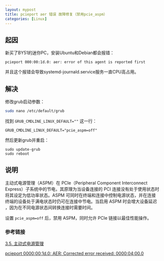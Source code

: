 ```yaml
---
layout: mypost
title: pcieport aer 错误 故障修复（禁用pcie_aspm）
categories: [Linux]
---
```


## 起因

新买了BY51的迷你PC，安装Ubuntu和Debian都会报错：
```
pcieport 000:00:1d.0: aer: error of this agent is reported first
```

并且这个报错会导致systemd-journald.service服务一直CPU高占用。

## 解决

修改grub启动参数：
```bash
sudo nano /etc/default/grub
```

找到 `GRUB_CMDLINE_LINUX_DEFAULT=""` 这一行：

```
GRUB_CMDLINE_LINUX_DEFAULT="pcie_aspm=off"
```

然后更新grub并重启：

```
sudo update-grub
sudo reboot
```

## 说明

主​​​​​​​动​​​​​​​式​​​​​​​电​​​​​​​源​​​​​​​管​​​​​​​理​​​​​​​（ASPM）在​​​​​​​ ​​​​PCIe（Peripheral Component Interconnect Express）子​​​​​​​系​​​​​​​统​​​​​​​中​​​​​​​的​​​​​​​节​​​​​​​电​​​​​​​，其​​​​​​​原​​​​​​​理​​​​​​​为​​​​​​​当​​​​​​​设​​​​​​​备​​​​​​​连​​​​​​​接​​​​​​​的​​​​​​​ PCI 连​​​​​​​接​​​​​​​没​​​​​​​有​​​​​​​处​​​​​​​于​​​​​​​使​​​​​​​用​​​​​​​状​​​​​​​态​​​​​​​时​​​​​​​将​​​​​​​其​​​​​​​设​​​​​​​定​​​​​​​为​​​​​​​低​​​​​​​功​​​​​​​率​​​​​​​状​​​​​​​态​​​​​​​。​​​​​​​ASPM 可​​​​​​​同​​​​​​​时​​​​​​​在​​​​​​​终​​​​​​​端​​​​​​​和​​​​​​​连​​​​​​​接​​​​​​​中​​​​​​​控​​​​​​​制​​​​​​​电​​​​​​​源​​​​​​​状​​​​​​​态​​​​​​​，并​​​​​​​在​​​​​​​连​​​​​​​接​​​​​​​终​​​​​​​端​​​​​​​的​​​​​​​设​​​​​​​备​​​​​​​处​​​​​​​于​​​​​​​满​​​​​​​电​​​​​​​状​​​​​​​态​​​​​​​时​​​​​​​仍​​​​​​​可​​​​​​​在​​​​​​​连​​​​​​​接​​​​​​​中​​​​​​​节​​​​​​​电​​​​​​​。​​​​​​​
当​​​​​​​启​​​​​​​用​​​​​​​ ASPM 时​​​​​​​会​​​​​​​增​​​​​​​大​​​​​​​设​​​​​​​备​​​​​​​延​​​​​​​迟​​​​​​​，因​​​​​​​为​​​​​​​在​​​​​​​不​​​​​​​同​​​​​​​电​​​​​​​源​​​​​​​状​​​​​​​态​​​​​​​间​​​​​​​转​​​​​​​换​​​​​​​连​​​​​​​接​​​​​​​时​​​​​​​需​​​​​​​要​​​​​​​时​​​​​​​间​​​​​​​。

设置 `pcie_aspm=off` 后，禁​​​​​​​用​​​​​​​ ASPM，同时​​​允​​​​​​​许​​​​​​​ PCIe 链​​​​​​​接​​​​​​​以​​​​​​​最​​​​​​​佳​​​​​​​性​​​​​​​能​​​​​​​操​​​​​​​作​​​​​​​。​​​​​​​

### 参考链接

[3.5. 主​​​​​​​动​​​​​​​式​​​​​​​电​​​​​​​源​​​​​​​管​​​​​​​理​​​​​​​](https://docs.redhat.com/zh_hans/documentation/red_hat_enterprise_linux/6/html/power_management_guide/aspm)

[pcieport 0000:00:1d.0: AER: Corrected error received: 0000:04:00.0](https://askubuntu.com/questions/1401726/pcieport-0000001d-0-aer-corrected-error-received-00000400-0)

